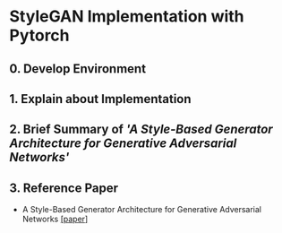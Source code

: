 # StyleGAN Implementation with Pytorch


## 0. Develop Environment


## 1. Explain about Implementation


## 2. Brief Summary of *'A Style-Based Generator Architecture for Generative Adversarial Networks'*


## 3. Reference Paper
- A Style-Based Generator Architecture for Generative Adversarial Networks [[paper]](https://arxiv.org/pdf/1812.04948.pdf)
